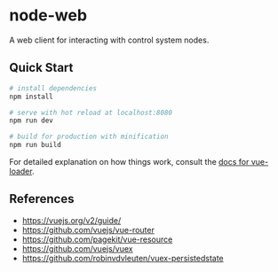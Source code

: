 # node-web

A web client for interacting with control system nodes.

## Quick Start

``` bash
# install dependencies
npm install

# serve with hot reload at localhost:8080
npm run dev

# build for production with minification
npm run build
```

For detailed explanation on how things work, consult the [docs for vue-loader](http://vuejs.github.io/vue-loader).

## References

* https://vuejs.org/v2/guide/
* https://github.com/vuejs/vue-router
* https://github.com/pagekit/vue-resource
* https://github.com/vuejs/vuex
* https://github.com/robinvdvleuten/vuex-persistedstate
